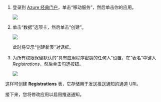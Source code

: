 
1. 登录到 [Azure 经典门户](https://manage.windowsazure.cn/)，单击“移动服务”，然后单击你的应用。

	![](./media/mobile-services-create-new-push-table/mobile-services-selection.png)

2. 单击“数据”选项卡，然后单击“创建”。

	![](./media/mobile-services-create-new-push-table/mobile-create-table.png)

	此时将显示“创建新表”对话框。

3. 为所有权限保留默认的“具有应用程序密钥的任何人”设置，在“表名”中键入 _Registrations_，然后单击勾选按钮。

	![](./media/mobile-services-create-new-push-table/mobile-create-registrations-table.png)

  这样可创建 **Registrations** 表，它存储用于发送推送通知的通道 URI。

接下来，您将修改应用以启用推送通知。

<!-- URLs -->
[Azure Management Portal]: https://manage.windowsazure.cn/

<!---HONumber=Mooncake_0118_2016-->